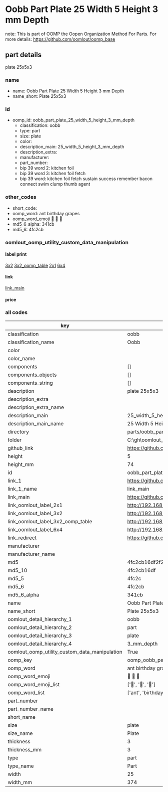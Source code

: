 # Oobb Part Plate 25 Width 5 Height 3 mm Depth  

note: This is part of OOMP the Oopen Organization Method For Parts. For more details: https://github.com/oomlout/oomp_base

##  part details
  



plate 25x5x3



### name
* name: Oobb Part Plate 25 Width 5 Height 3 mm Depth
* name_short: Plate 25x5x3 
### id
* oomp_id: oobb_part_plate_25_width_5_height_3_mm_depth
  * classification: oobb
  * type: part
  * size: plate
  * color: 
  * description_main: 25_width_5_height_3_mm_depth
  * description_extra: 
  * manufacturer: 
  * part_number: 
  * bip 39 word 2: kitchen foil
  * bip 39 word 3: kitchen foil fetch
  * bip 39 word: kitchen foil fetch sustain success remember bacon connect swim clump thumb agent

### other_codes
* short_code: 
* oomp_word: ant birthday grapes
* oomp_word_emoji :ant: :birthday: :grapes:
* md5_6_alpha: 341cb
* md5_6: 4fc2cb






### oomlout_oomp_utility_custom_data_manipulation
#### label print
[3x2](http://192.168.1.245:1112/?label=oomp%20341cb)
[3x2_oomp_table](http://192.168.1.108:1112/?label=oomp%20341cb)
[2x1](http://192.168.1.242:1112/?label=oomp%20341cb)
[6x4](http://192.168.1.55:1112/?label=oomp%20341cb)    

#### link

[link_main](https://github.com/oomlout/oomlout_oobb_version_4_generated_parts/tree/main/navigation_oomp/oobb/part/plate/25_width_5_height_3_mm_depth/part)                              

#### price







### all codes 
| key | value |  
| --- | --- |  
| classification | oobb |  
| classification_name | Oobb |  
| color |  |  
| color_name |  |  
| components | [] |  
| components_objects | [] |  
| components_string | [] |  
| description | plate 25x5x3 |  
| description_extra |  |  
| description_extra_name |  |  
| description_main | 25_width_5_height_3_mm_depth |  
| description_main_name | 25 Width 5 Height 3 mm Depth |  
| directory | parts/oobb_part_plate_25_width_5_height_3_mm_depth |  
| folder | C:\gh\oomlout_oobb_version_4_generated_parts\parts\oobb_part_plate_25_width_5_height_3_mm_depth |  
| github_link | https://github.com/oomlout/oomlout_oomp_part_src/tree/main/parts/oobb_part_plate_25_width_5_height_3_mm_depth |  
| height | 5 |  
| height_mm | 74 |  
| id | oobb_part_plate_25_width_5_height_3_mm_depth |  
| link_1 | https://github.com/oomlout/oomlout_oobb_version_4_generated_parts/tree/main/navigation_oomp/oobb/part/plate/25_width_5_height_3_mm_depth/part |  
| link_1_name | link_main |  
| link_main | https://github.com/oomlout/oomlout_oobb_version_4_generated_parts/tree/main/navigation_oomp/oobb/part/plate/25_width_5_height_3_mm_depth/part |  
| link_oomlout_label_2x1 | http://192.168.1.242:1112/?label=oomp%20341cb |  
| link_oomlout_label_3x2 | http://192.168.1.245:1112/?label=oomp%20341cb |  
| link_oomlout_label_3x2_oomp_table | http://192.168.1.108:1112/?label=oomp%20341cb |  
| link_oomlout_label_6x4 | http://192.168.1.55:1112/?label=oomp%20341cb |  
| link_redirect | https://github.com/oomlout/oomlout_oobb_version_4_generated_parts/tree/main/parts/oobb_plate_25_05_03 |  
| manufacturer |  |  
| manufacturer_name |  |  
| md5 | 4fc2cb16df2f222ad6ec2daeaa969bd8 |  
| md5_10 | 4fc2cb16df |  
| md5_5 | 4fc2c |  
| md5_6 | 4fc2cb |  
| md5_6_alpha | 341cb |  
| name | Oobb Part Plate 25 Width 5 Height 3 mm Depth |  
| name_short | Plate 25x5x3  |  
| oomlout_detail_hierarchy_1 | oobb |  
| oomlout_detail_hierarchy_2 | part |  
| oomlout_detail_hierarchy_3 | plate |  
| oomlout_detail_hierarchy_4 | 3_mm_depth |  
| oomlout_oomp_utility_custom_data_manipulation | True |  
| oomp_key | oomp_oobb_part_plate_25_width_5_height_3_mm_depth |  
| oomp_word | ant birthday grapes |  
| oomp_word_emoji | :ant: :birthday: :grapes: |  
| oomp_word_emoji_list | [':ant:', ':birthday:', ':grapes:'] |  
| oomp_word_list | ['ant', 'birthday', 'grapes'] |  
| part_number |  |  
| part_number_name |  |  
| short_name |  |  
| size | plate |  
| size_name | Plate |  
| thickness | 3 |  
| thickness_mm | 3 |  
| type | part |  
| type_name | Part |  
| width | 25 |  
| width_mm | 374 |  
